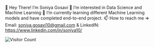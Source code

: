 👋 Hey There! 
I’m Soniya Gosavi
👀 I’m interested in Data Science and Machine Learning
🌱 I’m currently learning different Machine Learning models and have completed end-to-end project.
📫 How to reach me => 
  Email: soniya.gosavi10@gmail.com & LinkedIN: https://www.linkedin.com/in/soniya10/

<!--- <a href="https://hits.seeyoufarm.com"><img src="https://hits.seeyoufarm.com/api/count/incr/badge.svg?url=https%3A%2F%2Fgithub.com%2Fsoniyagosavi10&count_bg=%23C83D88&title_bg=%23555555&icon=&icon_color=%23C21313&title=Viewers&edge_flat=true"/></a> -->

<t>![Visitor Count](https://profile-counter.glitch.me/soniyagosavi10/count.svg) </t>


